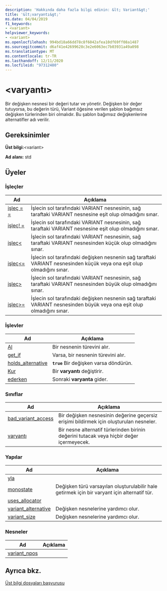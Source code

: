 ```yaml
---
description: 'Hakkında daha fazla bilgi edinin: &lt; Variant&gt;'
title: '&lt;varyantı&gt;'
ms.date: 04/04/2019
f1_keywords:
- <variant>
helpviewer_keywords:
- <variant>
ms.openlocfilehash: 994bd18a66dd78c8f6042afea10df69ff08a1487
ms.sourcegitcommit: d6af41e42699628c3e2e6063ec7b03931a49a098
ms.translationtype: MT
ms.contentlocale: tr-TR
ms.lasthandoff: 12/11/2020
ms.locfileid: "97312480"
---
```

# <a name="ltvariantgt"></a>&lt;varyantı&gt;

Bir değişken nesnesi bir değeri tutar ve yönetir. Değişken bir değer tutuyorsa, bu değerin türü, Variant öğesine verilen şablon bağımsız değişken türlerinden biri olmalıdır. Bu şablon bağımsız değişkenlerine alternatifler adı verilir.

## <a name="requirements"></a>Gereksinimler

**Üst bilgi:**\<variant>

**Ad alanı:** std

## <a name="members"></a>Üyeler

### <a name="operators"></a>İşleçler

|Ad|Açıklama|
|-|-|
|[işleç = =](../standard-library/forward-list-operators.md#op_eq_eq)|İşlecin sol tarafındaki VARIANT nesnesinin, sağ taraftaki VARIANT nesnesine eşit olup olmadığını sınar.|
|[işleç! =](../standard-library/forward-list-operators.md#op_neq)|İşlecin sol tarafındaki VARIANT nesnesinin, sağ taraftaki VARIANT nesnesine eşit olup olmadığını sınar.|
|[işleç<](../standard-library/forward-list-operators.md#op_lt)|İşlecin sol tarafındaki VARIANT nesnesinin, sağ taraftaki VARIANT nesnesinden küçük olup olmadığını sınar.|
|[işleç<=](../standard-library/forward-list-operators.md#op_lt_eq)|İşlecin sol tarafındaki değişken nesnenin sağ taraftaki VARIANT nesnesinden küçük veya ona eşit olup olmadığını sınar.|
|[işleç>](../standard-library/forward-list-operators.md#op_gt)|İşlecin sol tarafındaki VARIANT nesnesinin, sağ taraftaki VARIANT nesnesinden büyük olup olmadığını sınar.|
|[işleç>=](../standard-library/forward-list-operators.md#op_lt_eq)|İşlecin sol tarafındaki değişken nesnenin sağ taraftaki VARIANT nesnesinden büyük veya ona eşit olup olmadığını sınar.|

### <a name="functions"></a>İşlevler

|Ad|Açıklama|
|-|-|
|[Al](../standard-library/variant-functions.md#get)|Bir nesnenin türevini alır.|
|[get_if](../standard-library/variant-functions.md#get_if)|Varsa, bir nesnenin türevini alır.|
|[holds_alternative](../standard-library/variant-functions.md#holds_alternative)|**`true`** Bir değişken varsa döndürün.|
|[Kur](../standard-library/variant-functions.md#swap)|Bir **varyantı** değiştirir.|
|[ederken](../standard-library/variant-functions.md#visit)|Sonraki **varyanta** gider.|

### <a name="classes"></a>Sınıflar

|Ad|Açıklama|
|-|-|
|[bad_variant_access](../standard-library/bad-variant-access-class.md)|Bir değişken nesnesinin değerine geçersiz erişimi bildirmek için oluşturulan nesneler.|
|[varyantı](../standard-library/variant.md)|Bir nesne alternatif türlerinden birinin değerini tutacak veya hiçbir değer içermeyecek.|

### <a name="structs"></a>Yapılar

|Ad|Açıklama|
|-|-|
|[yla](../standard-library/hash-structure.md)||
|[monostate](../standard-library/monostate-structure.md)|Değişken türü varsayılan oluşturulabilir hale getirmek için bir varyant için alternatif tür.|
|[uses_allocator](../standard-library/uses-allocator-structure.md)||
|[variant_alternative](../standard-library/variant-alternative-structure.md)|Değişken nesnelerine yardımcı olur.|
|[variant_size](../standard-library/variant-size-structure.md)|Değişken nesnelerine yardımcı olur.|

### <a name="objects"></a>Nesneler

|Ad|Açıklama|
|-|-|
|[variant_npos](../standard-library/variant-functions.md#variant_npos)||

## <a name="see-also"></a>Ayrıca bkz.

[Üst bilgi dosyaları başvurusu](../standard-library/cpp-standard-library-header-files.md)
